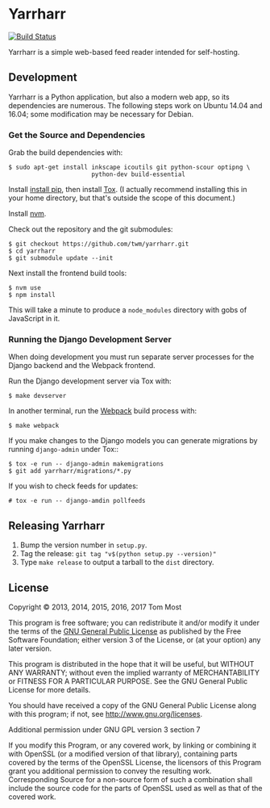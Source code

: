 # Yarrharr

[![Build Status](https://travis-ci.org/twm/yarrharr.svg?branch=master)](https://travis-ci.org/twm/yarrharr)

Yarrharr is a simple web-based feed reader intended for self-hosting.

## Development

Yarrharr is a Python application, but also a modern web app, so its dependencies are numerous.
The following steps work on Ubuntu 14.04 and 16.04; some modification may be necessary for Debian.

### Get the Source and Dependencies

Grab the build dependencies with:

    $ sudo apt-get install inkscape icoutils git python-scour optipng \
                           python-dev build-essential

Install [install pip](https://pip.pypa.io/en/latest/installing/#get-pip), then install [Tox](http://tox.readthedocs.org/en/latest/).
(I actually recommend installing this in your home directory, but that's outside the scope of this document.)

Install [nvm](https://github.com/creationix/nvm).

Check out the repository and the git submodules:

    $ git checkout https://github.com/twm/yarrharr.git
    $ cd yarrharr
    $ git submodule update --init

Next install the frontend build tools:

    $ nvm use
    $ npm install

This will take a minute to produce a ``node_modules`` directory with gobs of JavaScript in it.

### Running the Django Development Server

When doing development you must run separate server processes for the Django backend and the Webpack frontend.

Run the Django development server via Tox with:

    $ make devserver

In another terminal, run the [Webpack](http://webpack.github.io/) build process with:

    $ make webpack

If you make changes to the Django models you can generate migrations by running `django-admin` under Tox::

    $ tox -e run -- django-admin makemigrations
    $ git add yarrharr/migrations/*.py

If you wish to check feeds for updates:

    # tox -e run -- django-amdin pollfeeds

## Releasing Yarrharr

 1. Bump the version number in ``setup.py``.
 2. Tag the release: ``git tag "v$(python setup.py --version)"``
 3. Type ``make release`` to output a tarball to the ``dist`` directory.

## License

Copyright © 2013, 2014, 2015, 2016, 2017 Tom Most

This program is free software; you can redistribute it and/or modify it under
the terms of the [GNU General Public License](./COPYING) as published by the Free Software
Foundation; either version 3 of the License, or (at your option) any later
version.

This program is distributed in the hope that it will be useful, but WITHOUT ANY
WARRANTY; without even the implied warranty of MERCHANTABILITY or FITNESS FOR A
PARTICULAR PURPOSE. See the GNU General Public License for more details.

You should have received a copy of the GNU General Public License along with
this program; if not, see <http://www.gnu.org/licenses>.

Additional permission under GNU GPL version 3 section 7

If you modify this Program, or any covered work, by linking or combining it
with OpenSSL (or a modified version of that library), containing parts covered
by the terms of the OpenSSL License, the licensors of this Program grant you
additional permission to convey the resulting work.  Corresponding Source for a
non-source form of such a combination shall include the source code for the
parts of OpenSSL used as well as that of the covered work.
